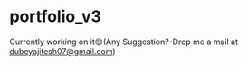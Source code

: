 # portfolio_v3
Currently working on it😊(Any Suggestion?-Drop me a mail at dubeyajitesh07@gmail.com)
